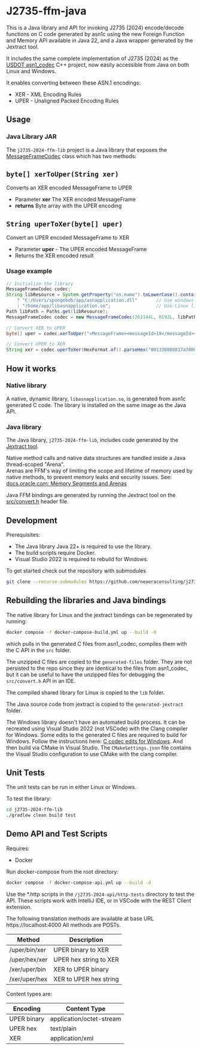 # J2735-ffm-java

This is a Java library and API for invoking J2735 (2024) encode/decode functions on C code generated by asn1c using the new Foreign Function and Memory API available in Java 22, and a Java wrapper generated
by the Jextract tool.

It includes the same complete implementation of J2735 (2024) as the [USDOT asn1_codec](https://github.com/usdot-jpo-ode/asn1_codec) C++ project, now easily accessible from Java on both Linux and Windows.

It enables converting between these ASN.1 encodings:
* XER - XML Encoding Rules
* UPER - Unaligned Packed Encoding Rules



## Usage

### Java Library JAR

The `j2735-2024-ffm-lib` project is a Java library that exposes the [MessageFrameCodec](j2735-2024-ffm-lib/src/main/java/j2735ffm/MessageFrameCodec.java) class which has two methods:

## `byte[] xerToUper(String xer)`

Converts an XER encoded MessageFrame to UPER

* Parameter **xer** The XER encoded MessageFrame
* **returns** Byte array with the UPER encoding


## `String uperToXer(byte[] uper)`

Convert an UPER encoded MessageFrame to XER

* Parameter **uper** - The UPER encoded MessageFrame
* Returns the XER encoded result

### Usage example

```java
// Initialize the library
MessageFrameCodec codec;
String libResource = System.getProperty("os.name").toLowerCase().contains("win") 
    ? "C:/Users/spongebob/app/asnapplication.dll"       // Use windows library
    : "/home/app/libasnapplication.so";                 // Use Linux library
Path libPath = Paths.get(libResource);
MessageFrameCodec codec = new MessageFrameCodec(262144L, 8192L, libPath);

// Convert XER to UPER
byte[] uper = codec.xerToUper("<MessageFrame><messageId>19</messageId><value><SPAT><intersections><IntersectionState><id><id>12111</id></id><revision>0</revision><status>0000000000000000</status><timeStamp>35176</timeStamp><states><MovementState><signalGroup>2</signalGroup><state-time-speed><MovementEvent><eventState><protected-Movement-Allowed/></eventState><timing><minEndTime>22120</minEndTime><maxEndTime>22121</maxEndTime></timing></MovementEvent></state-time-speed></MovementState><MovementState><signalGroup>4</signalGroup><state-time-speed><MovementEvent><eventState><stop-And-Remain/></eventState><timing><minEndTime>22181</minEndTime><maxEndTime>22181</maxEndTime></timing></MovementEvent></state-time-speed></MovementState><MovementState><signalGroup>6</signalGroup><state-time-speed><MovementEvent><eventState><protected-Movement-Allowed/></eventState><timing><minEndTime>22120</minEndTime><maxEndTime>22121</maxEndTime></timing></MovementEvent></state-time-speed></MovementState><MovementState><signalGroup>8</signalGroup><state-time-speed><MovementEvent><eventState><stop-And-Remain/></eventState><timing><minEndTime>21852</minEndTime><maxEndTime>21852</maxEndTime></timing></MovementEvent></state-time-speed></MovementState><MovementState><signalGroup>1</signalGroup><state-time-speed><MovementEvent><eventState><stop-And-Remain/></eventState><timing><minEndTime>21852</minEndTime><maxEndTime>21852</maxEndTime></timing></MovementEvent></state-time-speed></MovementState><MovementState><signalGroup>5</signalGroup><state-time-speed><MovementEvent><eventState><stop-And-Remain/></eventState><timing><minEndTime>21852</minEndTime><maxEndTime>21852</maxEndTime></timing></MovementEvent></state-time-speed></MovementState></states></IntersectionState></intersections></SPAT></value></MessageFrame>");

// Convert UPER to XER
String xer = codec.uperToXer(HexFormat.of().parseHex("001338000817a780000089680500204642b342b34802021a15a955a940181190acd0acd20100868555c555c00104342aae2aae002821a155715570"));
```

## How it works

### Native library

A native, dynamic library, `libasnapplication.so`, is generated from asn1c generated C code. The library is installed on the same image as the Java API.

### Java library

The Java library, `j2735-2024-ffm-lib`, includes code generated by the [Jextract tool](https://github.com/openjdk/jextract).

Native method calls and native data structures are handled inside a Java thread-scoped "Arena".  
Arenas are FFM's way of limiting the scope and lifetime of memory used by native methods, to prevent memory leaks
and security issues.
See: [docs.oracle.com: Memory Segments and Arenas](https://docs.oracle.com/en/java/javase/22/core/memory-segments-and-arenas.html#GUID-01CE34E8-7BCB-4540-92C4-E127C1F62711)

Java FFM bindings are generated by running the Jextract tool on the [src/convert.h](src/convert.h) header file.

## Development

Prerequisites:

* The Java library Java 22+ is required to use the library.
* The build scripts require Docker.
* Visual Studio 2022 is required to rebuild for Windows.

To get started check out the repository with submodules

```bash
git clone --recurse-submodules https://github.com/neaeraconsulting/j2735-ffm-java.git
```

## Rebuilding the libraries and Java bindings

The native library for Linux and the jextract bindings can be regenerated by running:

```bash
docker compose -f docker-compose-build.yml up --build -d
```

which pulls in the generated C files from asn1_codec, compiles them with the C API in the `src` folder.  

The unzipped C files are copied to the `generated-files` folder.  They are not persisted to the repo since they are identical to the files from asn1_codec, but it can be useful to have the unzipped files for debugging the `src/convert.h` API in an IDE.  

The compiled shared library for Linux is copied to the `lib` folder.

The Java source code from jextract is copied to the `generated-jextract` folder.

The Windows library doesn't have an automated build process.  It can be recreated using Visual Studio 2022 (not VSCode) with the Clang compiler for Windows.  Some edits to the generated C files are required to build for Windows.  Follow the instructions here: [C codec edits for Windows](generated-files/README.md).  And then build via CMake in Visual Studio.  The `CMakeSettings.json` file contains the Visual Studio configuration to use CMake with the clang compiler.

## Unit Tests

The unit tests can be run in either Linux or Windows.

To test the library:

```bash
cd j2735-2024-ffm-lib
./gradlew clean build test
```

## Demo API and Test Scripts

Requires:

* Docker

Run docker-compose from the root directory:

```bash
docker compose -f docker-compose-api.yml up --build -d
```

Use the *.http scripts in the `/j2735-2024-api/http-tests` directory to test the API.  These scripts work with
IntelliJ IDE, or in VSCode with the REST Client extension.

The following translation methods are available at base URL https://localhost:4000 
All methods are POSTs.

| Method        | Description            |
|---------------|------------------------|
| /uper/bin/xer | UPER binary to XER     |
| /uper/hex/xer | UPER hex string to XER |
| /xer/uper/bin | XER to UPER binary     |
| /xer/uper/hex | XER to UPER hex string |

Content types are:

| Encoding    | Content Type             |
|-------------|--------------------------|
| UPER binary | application/octet-stream |
| UPER hex    | text/plain               |
| XER         | application/xml          |

















